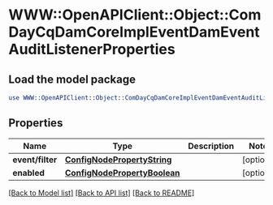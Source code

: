 # WWW::OpenAPIClient::Object::ComDayCqDamCoreImplEventDamEventAuditListenerProperties

## Load the model package
```perl
use WWW::OpenAPIClient::Object::ComDayCqDamCoreImplEventDamEventAuditListenerProperties;
```

## Properties
Name | Type | Description | Notes
------------ | ------------- | ------------- | -------------
**event/filter** | [**ConfigNodePropertyString**](ConfigNodePropertyString.md) |  | [optional] 
**enabled** | [**ConfigNodePropertyBoolean**](ConfigNodePropertyBoolean.md) |  | [optional] 

[[Back to Model list]](../README.md#documentation-for-models) [[Back to API list]](../README.md#documentation-for-api-endpoints) [[Back to README]](../README.md)


